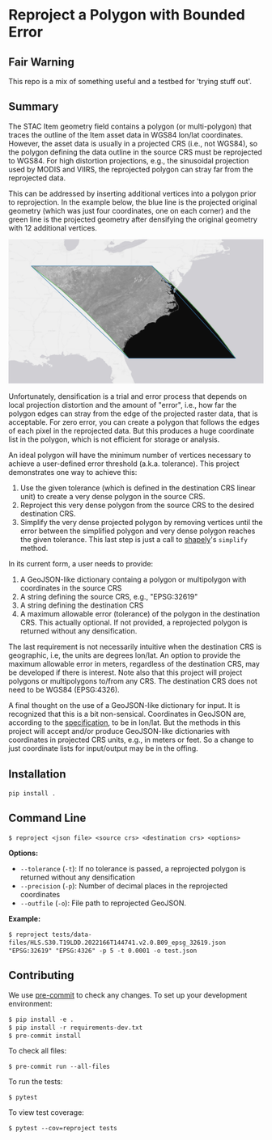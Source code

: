 # Reproject a Polygon with Bounded Error

## Fair Warning
This repo is a mix of something useful and a testbed for 'trying stuff out'.

## Summary

The STAC Item geometry field contains a polygon (or multi-polygon) that traces the outline of the Item asset data in WGS84 lon/lat coordinates. However, the asset data is usually in a projected CRS (i.e., not WGS84), so the polygon defining the data outline in the source CRS must be reprojected to WGS84. For high distortion projections, e.g., the sinusoidal projection used by MODIS and VIIRS, the reprojected polygon can stray far from the reprojected data. 

This can be addressed by inserting additional vertices into a polygon prior to reprojection. In the example below, the blue line is the projected original geometry (which was just four coordinates, one on each corner) and the green line is the projected geometry after densifying the original geometry with 12 additional vertices.

![](img/viirs-h11v05.png)

Unfortunately, densification is a trial and error process that depends on local projection distortion and the amount of "error", i.e., how far the polygon edges can stray from the edge of the projected raster data, that is acceptable. For zero error, you can create a polygon that follows the edges of each pixel in the reprojected data. But this produces a huge coordinate list in the polygon, which is not efficient for storage or analysis.

An ideal polygon will have the minimum number of vertices necessary to achieve a user-defined error threshold (a.k.a. tolerance). This project demonstrates one way to achieve this:
1. Use the given tolerance (which is defined in the destination CRS linear unit) to create a very dense polygon in the source CRS.
2. Reproject this very dense polygon from the source CRS to the desired destination CRS.
3. Simplify the very dense projected polygon by removing vertices until the error between the simplified polygon and very dense polygon reaches the given tolerance. This last step is just a call to [shapely](https://shapely.readthedocs.io/en/stable/manual.html)'s `simplify` method.

In its current form, a user needs to provide:
1. A GeoJSON-like dictionary containg a polygon or multipolygon with coordinates in the source CRS
2. A string defining the source CRS, e.g., "EPSG:32619"
3. A string defining the destination CRS
4. A maximum allowable error (tolerance) of the polygon in the destination CRS. This actually optional. If not provided, a reprojected polygon is returned without any densification.

The last requirement is not necessarily intuitive when the destination CRS is geographic, i.e, the units are degrees lon/lat. An option to provide the maximum allowable error in meters, regardless of the destination CRS, may be developed if there is interest. Note also that this project will project polygons or multipolygons to/from any CRS. The destination CRS does not need to be WGS84 (EPSG:4326).

A final thought on the use of a GeoJSON-like dictionary for input. It is recognized that this is a bit non-sensical. Coordinates in GeoJSON are, according to the [specification](https://datatracker.ietf.org/doc/html/rfc7946), to be in lon/lat. But the methods in this project will accept and/or produce GeoJSON-like dictionaries with coordinates in projected CRS units, e.g., in meters or feet. So a change to just coordinate lists for input/output may be in the offing.

## Installation

```shell
pip install .
```

## Command Line

```shell
$ reproject <json file> <source crs> <destination crs> <options>
```

**Options:**
- `--tolerance` (`-t`): If no tolerance is passed, a reprojected polygon is returned without any densification
- `--precision` (`-p`): Number of decimal places in the reprojected coordinates
- `--outfile` (`-o`): File path to reprojected GeoJSON.

**Example:**
```shell
$ reproject tests/data-files/HLS.S30.T19LDD.2022166T144741.v2.0.B09_epsg_32619.json "EPSG:32619" "EPSG:4326" -p 5 -t 0.0001 -o test.json
```

## Contributing

We use [pre-commit](https://pre-commit.com/) to check any changes.
To set up your development environment:

```shell
$ pip install -e .
$ pip install -r requirements-dev.txt
$ pre-commit install
```

To check all files:

```shell
$ pre-commit run --all-files
```

To run the tests:

```shell
$ pytest
```

To view test coverage:

```shell
$ pytest --cov=reproject tests
```